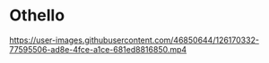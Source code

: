 # Othello

https://user-images.githubusercontent.com/46850644/126170332-77595506-ad8e-4fce-a1ce-681ed8816850.mp4
